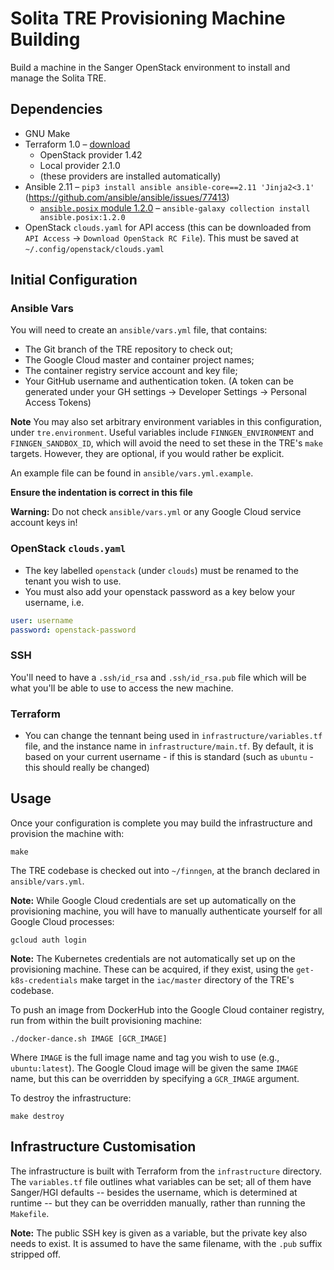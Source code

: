 # Solita TRE Provisioning Machine Building

Build a machine in the Sanger OpenStack environment to install and
manage the Solita TRE.

## Dependencies

* GNU Make
* Terraform 1.0 – [download](https://developer.hashicorp.com/terraform/downloads)
  * OpenStack provider 1.42
  * Local provider 2.1.0
  * (these providers are installed automatically)
* Ansible 2.11 – `pip3 install ansible ansible-core==2.11 'Jinja2<3.1'` (https://github.com/ansible/ansible/issues/77413)
  * [`ansible.posix` module 1.2.0](https://galaxy.ansible.com/ansible/posix) – `ansible-galaxy collection install ansible.posix:1.2.0`
* OpenStack `clouds.yaml` for API access (this can be downloaded from `API Access` -> `Download OpenStack RC File`). This must be saved at `~/.config/openstack/clouds.yaml`

## Initial Configuration

### Ansible Vars

You will need to create an `ansible/vars.yml` file, that contains:

* The Git branch of the TRE repository to check out;
* The Google Cloud master and container project names;
* The container registry service account and key file;
* Your GitHub username and authentication token. (A token can be generated under your GH settings -> Developer Settings -> Personal Access Tokens)

**Note** You may also set arbitrary environment variables in this
configuration, under `tre.environment`. Useful variables include
`FINNGEN_ENVIRONMENT` and `FINNGEN_SANDBOX_ID`, which will avoid the
need to set these in the TRE's `make` targets. However, they are
optional, if you would rather be explicit.

An example file can be found in `ansible/vars.yml.example`.

**Ensure the indentation is correct in this file**

**Warning:** Do not check `ansible/vars.yml` or any Google Cloud service
account keys in!

### OpenStack `clouds.yaml`

- The key labelled `openstack` (under `clouds`) must be renamed to the tenant you wish to use.
- You must also add your openstack password as a key below your username, i.e.
```yml
user: username
password: openstack-password
```

### SSH

You'll need to have a `.ssh/id_rsa` and `.ssh/id_rsa.pub` file which will be what you'll be able to use to access the new machine.

### Terraform

- You can change the tennant being used in `infrastructure/variables.tf` file, and the instance name in `infrastructure/main.tf`. By default, it is based on your current username - if this is standard (such as `ubuntu` - this should really be changed)
## Usage

Once your configuration is complete you may build the infrastructure and
provision the machine with:

    make

The TRE codebase is checked out into `~/finngen`, at the branch declared
in `ansible/vars.yml`.

**Note:** While Google Cloud credentials are set up automatically on the
provisioning machine, you will have to manually authenticate yourself
for all Google Cloud processes:

    gcloud auth login

**Note:** The Kubernetes credentials are not automatically set up on the
provisioning machine. These can be acquired, if they exist, using the
`get-k8s-credentials` make target in the `iac/master` directory of the
TRE's codebase.

To push an image from DockerHub into the Google Cloud container
registry, run from within the built provisioning machine:

    ./docker-dance.sh IMAGE [GCR_IMAGE]

Where `IMAGE` is the full image name and tag you wish to use (e.g.,
`ubuntu:latest`). The Google Cloud image will be given the same `IMAGE`
name, but this can be overridden by specifying a `GCR_IMAGE` argument.

To destroy the infrastructure:

    make destroy

## Infrastructure Customisation

The infrastructure is built with Terraform from the `infrastructure`
directory. The `variables.tf` file outlines what variables can be set;
all of them have Sanger/HGI defaults -- besides the username, which is
determined at runtime -- but they can be overridden manually, rather
than running the `Makefile`.

**Note:** The public SSH key is given as a variable, but the private key
also needs to exist. It is assumed to have the same filename, with the
`.pub` suffix stripped off.
